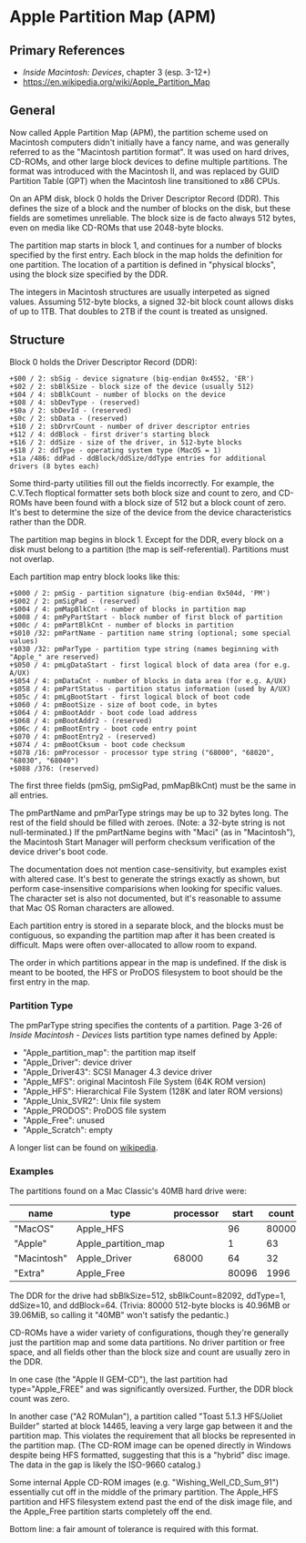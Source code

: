 ﻿# Apple Partition Map (APM) #

## Primary References ##

- _Inside Macintosh: Devices_, chapter 3 (esp. 3-12+)
- https://en.wikipedia.org/wiki/Apple_Partition_Map

## General ##

Now called Apple Partition Map (APM), the partition scheme used on Macintosh computers didn't
initially have a fancy name, and was generally referred to as the "Macintosh partition format".
It was used on hard drives, CD-ROMs, and other large block devices to define multiple partitions.
The format was introduced with the Macintosh II, and was replaced by GUID Partition Table (GPT)
when the Macintosh line transitioned to x86 CPUs.

On an APM disk, block 0 holds the Driver Descriptor Record (DDR).  This defines the size of a
block and the number of blocks on the disk, but these fields are sometimes unreliable.  The block
size is de facto always 512 bytes, even on media like CD-ROMs that use 2048-byte blocks.

The partition map starts in block 1, and continues for a number of blocks specified by the first
entry.  Each block in the map holds the definition for one partition.  The location of a
partition is defined in "physical blocks", using the block size specified by the DDR.

The integers in Macintosh structures are usually interpeted as signed values.  Assuming 512-byte
blocks, a signed 32-bit block count allows disks of up to 1TB.  That doubles to 2TB if the count
is treated as unsigned.

## Structure ##

Block 0 holds the Driver Descriptor Record (DDR):
```
+$00 / 2: sbSig - device signature (big-endian 0x4552, 'ER')
+$02 / 2: sbBlkSize - block size of the device (usually 512)
+$04 / 4: sbBlkCount - number of blocks on the device
+$08 / 4: sbDevType - (reserved)
+$0a / 2: sbDevId - (reserved)
+$0c / 2: sbData - (reserved)
+$10 / 2: sbDrvrCount - number of driver descriptor entries
+$12 / 4: ddBlock - first driver's starting block
+$16 / 2: ddSize - size of the driver, in 512-byte blocks
+$18 / 2: ddType - operating system type (MacOS = 1)
+$1a /486: ddPad - ddBlock/ddSize/ddType entries for additional drivers (8 bytes each)
```

Some third-party utilities fill out the fields incorrectly.  For example, the C.V.Tech floptical
formatter sets both block size and count to zero, and CD-ROMs have been found with a block size
of 512 but a block count of zero.  It's best to determine the size of the device from the
device characteristics rather than the DDR.

The partition map begins in block 1.  Except for the DDR, every block on a disk must belong to
a partition (the map is self-referential).  Partitions must not overlap.

Each partition map entry block looks like this:
```
+$000 / 2: pmSig - partition signature (big-endian 0x504d, 'PM')
+$002 / 2: pmSigPad - (reserved)
+$004 / 4: pmMapBlkCnt - number of blocks in partition map
+$008 / 4: pmPyPartStart - block number of first block of partition
+$00c / 4: pmPartBlkCnt - number of blocks in partition
+$010 /32: pmPartName - partition name string (optional; some special values)
+$030 /32: pmParType - partition type string (names beginning with "Apple_" are reserved)
+$050 / 4: pmLgDataStart - first logical block of data area (for e.g. A/UX)
+$054 / 4: pmDataCnt - number of blocks in data area (for e.g. A/UX)
+$058 / 4: pmPartStatus - partition status information (used by A/UX)
+$05c / 4: pmLgBootStart - first logical block of boot code
+$060 / 4: pmBootSize - size of boot code, in bytes
+$064 / 4: pmBootAddr - boot code load address
+$068 / 4: pmBootAddr2 - (reserved)
+$06c / 4: pmBootEntry - boot code entry point
+$070 / 4: pmBootEntry2 - (reserved)
+$074 / 4: pmBootCksum - boot code checksum
+$078 /16: pmProcessor - processor type string ("68000", "68020", "68030", "68040")
+$088 /376: (reserved)
```

The first three fields (pmSig, pmSigPad, pmMapBlkCnt) must be the same in all entries.

The pmPartName and pmParType strings may be up to 32 bytes long.  The rest of the field should
be filled with zeroes.  (Note: a 32-byte string is not null-terminated.)  If the pmPartName begins
with "Maci" (as in "Macintosh"), the Macintosh Start Manager will perform checksum verification
of the device driver's boot code.

The documentation does not mention case-sensitivity, but examples exist with altered case.  It's
best to generate the strings exactly as shown, but perform case-insensitive comparisions when
looking for specific values.  The character set is also not documented, but it's reasonable
to assume that Mac OS Roman characters are allowed.

Each partition entry is stored in a separate block, and the blocks must be contiguous, so
expanding the partition map after it has been created is difficult.  Maps were often over-allocated
to allow room to expand.

The order in which partitions appear in the map is undefined.  If the disk is meant to be booted,
the HFS or ProDOS filesystem to boot should be the first entry in the map.

### Partition Type ###

The pmParType string specifies the contents of a partition.  Page 3-26 of
_Inside Macintosh - Devices_ lists partition type names defined by Apple:

 - "Apple_partition_map": the partition map itself
 - "Apple_Driver": device driver
 - "Apple_Driver43": SCSI Manager 4.3 device driver
 - "Apple_MFS": original Macintosh File System (64K ROM version)
 - "Apple_HFS": Hierarchical File System (128K and later ROM versions)
 - "Apple_Unix_SVR2": Unix file system
 - "Apple_PRODOS": ProDOS file system
 - "Apple_Free": unused
 - "Apple_Scratch": empty

A longer list can be found on [wikipedia](https://en.wikipedia.org/wiki/Apple_Partition_Map).

### Examples ###

The partitions found on a Mac Classic's 40MB hard drive were:

name        | type                 | processor | start | count
----------- | -------------------- | --------- | ----- | -----
"MacOS"     | Apple_HFS            |           |    96 | 80000
"Apple"     | Apple_partition_map  |           |     1 | 63
"Macintosh" | Apple_Driver         | 68000     |    64 | 32
"Extra"     | Apple_Free           |           | 80096 | 1996

The DDR for the drive had sbBlkSize=512, sbBlkCount=82092, ddType=1, ddSize=10, and ddBlock=64.
(Trivia: 80000 512-byte blocks is 40.96MB or 39.06MiB, so calling it "40MB" won't satisfy the
pedantic.)

CD-ROMs have a wider variety of configurations, though they're generally just the partition
map and some data partitions.  No driver partition or free space, and all fields other than the
block size and count are usually zero in the DDR.

In one case (the "Apple II GEM-CD"), the last partition had type="Apple_FREE" and was
significantly oversized.  Further, the DDR block count was zero.

In another case ("A2 ROMulan"), a partition called "Toast 5.1.3 HFS/Joliet Builder" started
at block 14465, leaving a very large gap between it and the partition map.  This violates the
requirement that all blocks be represented in the partition map.  (The CD-ROM image can be
opened directly in Windows despite being HFS formatted, suggesting that this is a "hybrid"
disc image.  The data in the gap is likely the ISO-9660 catalog.)

Some internal Apple CD-ROM images (e.g. "Wishing_Well_CD_Sum_91") essentially cut off in the
middle of the primary partition.  The Apple_HFS partition and HFS filesystem extend past the end
of the disk image file, and the Apple_Free partition starts completely off the end.

Bottom line: a fair amount of tolerance is required with this format.
